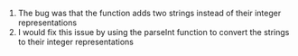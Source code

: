 1. The bug was that the function adds two strings instead of their integer representations 
2. I would fix this issue by using the parseInt function to convert the strings to their integer representations 